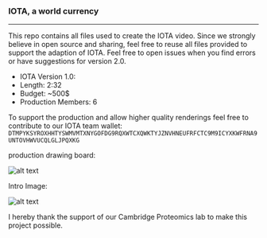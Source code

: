 ### IOTA, a world currency 

---

This repo contains all files used to create the IOTA video. Since we strongly believe in open source and sharing, feel free to reuse all files provided to support the adaption of IOTA. Feel free to open issues when you find errors or have suggestions for version 2.0.  

- IOTA Version 1.0:
- Length: 2:32
- Budget: ~500$
- Production Members: 6

To support the production and allow higher quality renderings feel free to contribute to our IOTA team wallet:
``` DTMPYKSYROXHHTYSWMVMTXNYGOFDG9RQXWTCXQWKTYJZNVHNEUFRFCTC9M9ICYXKWFRNA9UNTOVHWVUCQLGLJPQXKG ```

production drawing board:

![alt text](https://preview.ibb.co/fDSjyF/img_10.jpg)

Intro Image:

![alt text](https://preview.ibb.co/iCsEXa/IOTA_City_pre_Final_intro_Dark_early.jpg)


I hereby thank the support of our Cambridge Proteomics lab to make this project possible.


